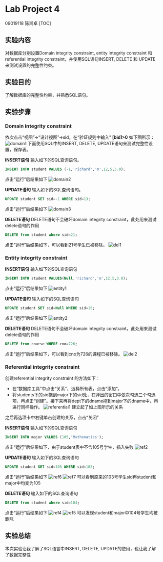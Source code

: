 # Lab Project 4
09019118 陈鸿卓
[TOC]
## 实验内容
对数据库分别设置Domain integrity constraint, entity integrity constraint 和 referential integrity constraint，并使用SQL语句INSERT, DELETE 和 UPDATE 来测试设置的完整性约束。
## 实验目的
了解数据库的完整性约束，并熟悉SQL语句。
## 实验步骤
### Domain integrity constraint
依次点击“视图”->“设计视图”->sid，在“验证规则中输入” **[bid]>0** 如下图所示：
![domain1](./assets/domain1.png)
下面使用SQL中的INSERT, DELETE, UPDATE语句来测试完整性设置，保存表。

**INSERT语句**
输入如下的SQL查询语句。
```sql
INSERT INTO student VALUES (-1,'richard','m',12,5,3.0);
```
点击“运行”后结果如下
![domain2](./assets/domain2.png)

**UPDATE语句**
输入如下的SQL查询语句。
```sql
UPDATE student SET sid=-1 WHERE sid=13;
```
点击“运行”后结果如下
![domain3](./assets/domain3.png)

**DELETE语句**
DELETE语句不会破坏domain integrity constraint，此处用来测试delete语句的作用
```SQL
DELETE from student where sid=21;
```
点击“运行”后结果如下，可以看到21号学生已被移除。
![del1](./assets/del1.png)
### Entity integrity constraint

**INSERT语句**
输入如下的SQL查询语句
```sql
INSERT INTO student VALUES(Null,'richard','m',12,5,3.0);
```
点击“运行”后结果如下
![entity1](./assets/entity1.png)

**UPDATE语句**
输入如下的SQL查询语句
```SQL
UPDATE student SET sid=Null WHERE sid=15;
```
点击“运行”后结果如下
![entity2](./assets/entity2.png)

**DELETE语句**
DELETE语句不会破坏domain integrity constraint，此处用来测试delete语句的作用
```SQL
DELETE from course WHERE cno=726;
```
点击“运行”后结果如下，可以看到cno为726的课程已被移除。
![del2](./assets/del2.png)
### Referential integrity constraint
创建referential integrity constraint 的方法如下：
- 在“数据库工具”中点击“关系”，选择所有表，点击“添加”。
- 将students下的sid拖到major下的sid处，在弹出的窗口中依次勾选三个勾选项，再点击“创建”。接下来再将dept下的dname拖到major下的dname中，再进行同样操作。
![referential1](./assets/referential1.png)
建立起了如上图所示的关系

之后再选项卡中右键单击创建的关系，点击“关闭”

**INSERT语句**
输入如下的SQL查询语句
```SQL
INSERT INTO major VALUES (105,'Mathematics');
```
点击“运行”后结果如下，由于student表中不含105号学生，插入失败
![ref2](./assets/ref2.png)

**UPDATE语句**
输入如下的SQL查询语句
```SQL
UPDATE student SET sid=105 WHERE sid=103;
```
点击“运行”后结果如下
![ref6](./assets/ref6.png)
![ref7](./assets/ref7.png)
可以看到原来的103号学生sid再student和major中均变为105

**DELETE语句**
输入如下的SQL查询语句
```SQL
DELETE from student where sid=104;
```
点击“运行”后结果如下
![ref4](./assets/ref4.png)
![ref5](./assets/ref5.png)
可以发现student和major中104号学生均被删除
## 实验总结
本次实验让我了解了SQL语言中INSERT, DELETE, UPDATE的使用，也让我了解了数据完整性